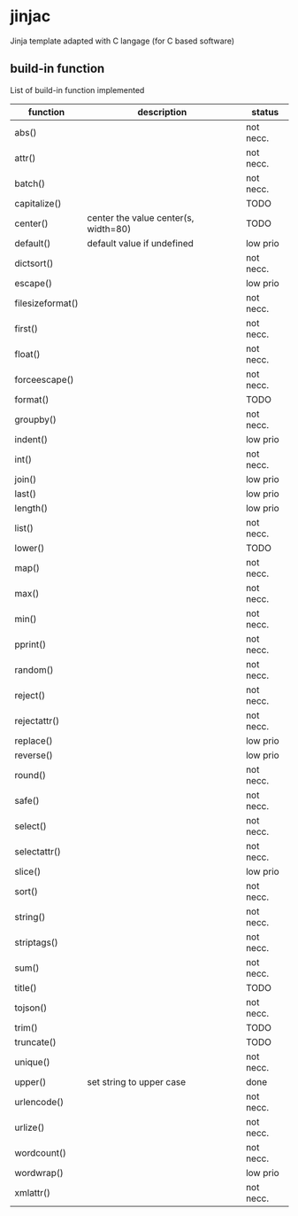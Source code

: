 # jinjac

Jinja template adapted with C langage (for C based software)

## build-in function

List of build-in function implemented

|function|description|status|
|--------|-----------|------|
|abs()|| not necc.
|attr()|| not necc.
|batch()|| not necc.
|capitalize()|| TODO
|center()| center the value center(s, width=80) | TODO
|default()| default value if undefined | low prio
|dictsort()|| not necc.
|escape()|| low prio
|filesizeformat()|| not necc.
|first()||not necc.
|float()|| not necc.
|forceescape()|| not necc.
|format()|| TODO
|groupby()|| not necc.
|indent()|| low prio
|int()|| not necc.
|join()|| low prio
|last()|| low prio
|length()|| low prio
|list()|| not necc.
|lower()|| TODO
|map()|| not necc.
|max()|| not necc.
|min()|| not necc.
|pprint()|| not necc.
|random()|| not necc.
|reject()|| not necc.
|rejectattr()|| not necc.
|replace()|| low prio
|reverse()|| low prio
|round()|| not necc.
|safe()|| not necc.
|select()|| not necc.
|selectattr()|| not necc.
|slice()|| low prio
|sort()|| not necc.
|string()|| not necc.
|striptags()|| not necc.
|sum()|| not necc.
|title()|| TODO
|tojson()|| not necc.
|trim()|| TODO
|truncate()|| TODO
|unique()|| not necc.
|upper()|set string to upper case | done
|urlencode()|| not necc.
|urlize()|| not necc.
|wordcount()|| not necc.
|wordwrap()|| low prio
|xmlattr()|| not necc.
